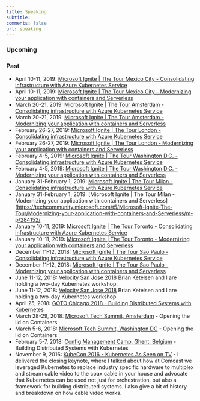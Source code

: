 ```yaml
---
title: Speaking
subtitle: 
comments: false
url: speaking
---
```


### Upcoming


### Past
- April 10-11, 2019: [Microsoft Ignite | The Tour Mexico City - Consolidating infrastructure with Azure Kubernetes Service](https://techcommunity.microsoft.com/t5/Microsoft-Ignite-The-Tour/Consolidating-infrastructure-with-Azure-Kubernetes-Service/m-p/284154)
- April 10-11, 2019: [Microsoft Ignite | The Tour Mexico City - Modernizing your application with containers and Serverless](https://techcommunity.microsoft.com/t5/Microsoft-Ignite-The-Tour/Modernizing-your-application-with-containers-and-Serverless/m-p/284152/)
- March 20-21, 2019: [Microsoft Ignite | The Tour Amsterdam - Consolidating infrastructure with Azure Kubernetes Service](https://techcommunity.microsoft.com/t5/Microsoft-Ignite-The-Tour/Consolidating-infrastructure-with-Azure-Kubernetes-Service/m-p/284154)
- March 20-21, 2019: [Microsoft Ignite | The Tour Amsterdam - Modernizing your application with containers and Serverless](https://techcommunity.microsoft.com/t5/Microsoft-Ignite-The-Tour/Modernizing-your-application-with-containers-and-Serverless/m-p/284152/)
- February 26-27, 2019: [Microsoft Ignite | The Tour London - Consolidating infrastructure with Azure Kubernetes Service](https://techcommunity.microsoft.com/t5/Microsoft-Ignite-The-Tour/Consolidating-infrastructure-with-Azure-Kubernetes-Service/m-p/284154)
- February 26-27, 2019: [Microsoft Ignite | The Tour London - Modernizing your application with containers and Serverless](https://techcommunity.microsoft.com/t5/Microsoft-Ignite-The-Tour/Modernizing-your-application-with-containers-and-Serverless/m-p/284152/)
- February 4-5, 2019: [Microsoft Ignite | The Tour Washington D.C. - Consolidating infrastructure with Azure Kubernetes Service](https://techcommunity.microsoft.com/t5/Microsoft-Ignite-The-Tour/Consolidating-infrastructure-with-Azure-Kubernetes-Service/m-p/284154)
- February 4-5, 2019: [Microsoft Ignite | The Tour Washington D.C. - Modernizing your application with containers and Serverless](https://techcommunity.microsoft.com/t5/Microsoft-Ignite-The-Tour/Modernizing-your-application-with-containers-and-Serverless/m-p/284152/)
- January 31-February 1, 2019: [Microsoft Ignite | The Tour Milan - Consolidating infrastructure with Azure Kubernetes Service](https://techcommunity.microsoft.com/t5/Microsoft-Ignite-The-Tour/Consolidating-infrastructure-with-Azure-Kubernetes-Service/m-p/284154)
- January 31-February 1, 2019: [Microsoft Ignite | The Tour Milan - Modernizing your application with containers and Serverless](https://techcommunity.microsoft.com/t5/Microsoft-Ignite-The-Tour/Modernizing-your-application-with-containers-and-Serverless/m-p/284152/
- January 10-11, 2019: [Microsoft Ignite | The Tour Toronto - Consolidating infrastructure with Azure Kubernetes Service](https://techcommunity.microsoft.com/t5/Microsoft-Ignite-The-Tour/Consolidating-infrastructure-with-Azure-Kubernetes-Service/m-p/284154)
- January 10-11, 2019: [Microsoft Ignite | The Tour Toronto - Modernizing your application with containers and Serverless](https://techcommunity.microsoft.com/t5/Microsoft-Ignite-The-Tour/Modernizing-your-application-with-containers-and-Serverless/m-p/284152/)
- December 11-12, 2018: [Microsoft Ignite | The Tour Sao Paulo - Consolidating infrastructure with Azure Kubernetes Service](https://techcommunity.microsoft.com/t5/Microsoft-Ignite-The-Tour/Consolidating-infrastructure-with-Azure-Kubernetes-Service/m-p/284154)
- December 11-12, 2018: [Microsoft Ignite | The Tour Sao Paulo - Modernizing your application with containers and Serverless](https://techcommunity.microsoft.com/t5/Microsoft-Ignite-The-Tour/Modernizing-your-application-with-containers-and-Serverless/m-p/284152/)
- June 11-12, 2018: [Velocity San Jose 2018](https://conferences.oreilly.com/velocity/vl-ca/public/schedule/detail/66932) Brian Ketelsen and I are holding a two-day Kubernetes workshop.
- June 11-12, 2018: [Velocity San Jose 2018](https://conferences.oreilly.com/velocity/vl-ca/public/schedule/detail/66932) Brian Ketelsen and I are holding a two-day Kubernetes workshop.
- April 25, 2018: [GOTO Chicago 2018 - Building Distributed Systems with Kubernetes](https://gotochgo.com/2018/sessions/347)
- March 28-29, 2018: [Microsoft Tech Summit, Amsterdam](https://www.microsoft.com/nl-nl/techsummit/amsterdam) - Opening the lid on Containers
- March 5-6, 2018: [Microsoft Tech Summit, Washington DC](https://www.microsoft.com/en-us/techsummit/washington-dc) - Opening the lid on Containers
- February 5-7, 2018: [Config Management Camp, Ghent, Belgium](http://cfgmgmtcamp.eu/)  - Building Distributed Systems with Kubernetes
- November 9, 2016: [KubeCon 2016 - Kubernetes As Seen on TV](https://youtu.be/7g4da6-JXfE) - I delivered the closing keynote, where I talked about how at Comcast we leveraged Kubernetes to replace industry specific hardware to multiplex and stream cable video to the coax cable in your house and advocate that Kubernetes can be used not just for orchestration, but also a framework for building distributed systems. I also give a bit of history and breakdown on how cable video works.